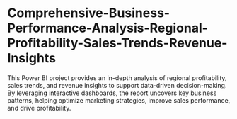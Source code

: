 # Comprehensive-Business-Performance-Analysis-Regional-Profitability-Sales-Trends-Revenue-Insights
This Power BI project provides an in-depth analysis of regional profitability, sales trends, and revenue insights to support data-driven decision-making. By leveraging interactive dashboards, the report uncovers key business patterns, helping optimize marketing strategies, improve sales performance, and drive profitability.
